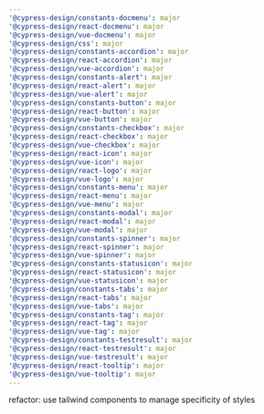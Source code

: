 ```yaml
---
'@cypress-design/constants-docmenu': major
'@cypress-design/react-docmenu': major
'@cypress-design/vue-docmenu': major
'@cypress-design/css': major
'@cypress-design/constants-accordion': major
'@cypress-design/react-accordion': major
'@cypress-design/vue-accordion': major
'@cypress-design/constants-alert': major
'@cypress-design/react-alert': major
'@cypress-design/vue-alert': major
'@cypress-design/constants-button': major
'@cypress-design/react-button': major
'@cypress-design/vue-button': major
'@cypress-design/constants-checkbox': major
'@cypress-design/react-checkbox': major
'@cypress-design/vue-checkbox': major
'@cypress-design/react-icon': major
'@cypress-design/vue-icon': major
'@cypress-design/react-logo': major
'@cypress-design/vue-logo': major
'@cypress-design/constants-menu': major
'@cypress-design/react-menu': major
'@cypress-design/vue-menu': major
'@cypress-design/constants-modal': major
'@cypress-design/react-modal': major
'@cypress-design/vue-modal': major
'@cypress-design/constants-spinner': major
'@cypress-design/react-spinner': major
'@cypress-design/vue-spinner': major
'@cypress-design/constants-statusicon': major
'@cypress-design/react-statusicon': major
'@cypress-design/vue-statusicon': major
'@cypress-design/constants-tabs': major
'@cypress-design/react-tabs': major
'@cypress-design/vue-tabs': major
'@cypress-design/constants-tag': major
'@cypress-design/react-tag': major
'@cypress-design/vue-tag': major
'@cypress-design/constants-testresult': major
'@cypress-design/react-testresult': major
'@cypress-design/vue-testresult': major
'@cypress-design/react-tooltip': major
'@cypress-design/vue-tooltip': major
---
```


refactor: use tailwind components to manage specificity of styles
